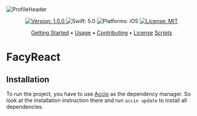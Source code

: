 ![ProfileHeader](Extensions/ReadMeHeader.png?raw=true "ProfileHeader")


<p align="center">
<a href="https://github.com/JamitLabs/Accio/releases">
<img src="https://img.shields.io/badge/Version-1.0.0-blue.svg"
alt="Version: 1.0.0">
</a>
<img src="https://img.shields.io/badge/Swift-5.0-FFAC45.svg"
alt="Swift: 5.0">
<img src="https://img.shields.io/badge/Platforms-iOS-FF69B4.svg"
alt="Platforms: iOS">
<a href="https://github.com/JamitLabs/Accio/blob/stable/LICENSE">
<img src="https://img.shields.io/badge/License-MIT-lightgrey.svg"
alt="License: MIT">
</a>
</p>

<p align="center">
<a href="#installation">Getting Started</a>
• <a href="#usage">Usage</a>
• <a href="#contributing">Contributing</a>
• <a href="#license">License</a>
<a href="#installation">Scripts</a>
</p>

# FacyReact

## Installation

To run the project, you have to use <a href="https://github.com/JamitLabs/Accio">Accio</a> as the dependency manager. So look at the installation instruction there and run `accio update` to install all dependencies.
